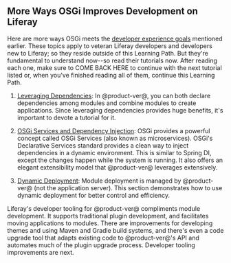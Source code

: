 ## More Ways OSGi Improves Development on Liferay [](id=more-ways-osgi-improves-development-on-liferay)

Here are more ways OSGi meets the
[developer experience goals](/develop/tutorials/-/knowledge_base/7-1/osgi-and-modularity-for-liferay-6-developers)
mentioned earlier. These topics apply to veteran Liferay developers and
developers new to Liferay; so they reside outside of this Learning Path. But
they're fundamental to understand now--so read their tutorials now. After
reading each one, make sure to COME BACK HERE to continue with the next tutorial
listed or, when you've finished reading all of them, continue this Learning
Path.
    
1.  [Leveraging Dependencies](/develop/tutorials/-/knowledge_base/7-1/leveraging-dependencies):
    In @product-ver@, you can both declare dependencies among modules and
    combine modules to create applications. Since leveraging dependencies
    provides huge benefits, it's important to devote a tutorial for it.

2.  [OSGi Services and Dependency Injection](/develop/tutorials/-/knowledge_base/7-1/osgi-services-and-dependency-injection-with-declarative-services):
    OSGi provides a powerful concept called OSGi Services (also known as
    microservices). OSGi's Declarative Services standard provides a clean way to
    inject dependencies in a dynamic environment. This is similar to Spring DI,
    except the changes happen while the system is running. It also offers an
    elegant extensibility model that @product-ver@ leverages extensively.

3.  [Dynamic Deployment](/develop/tutorials/-/knowledge_base/7-1/dynamic-deployment):
    Module deployment is managed by @product-ver@ (not the application server).
    This section demonstrates how to use dynamic deployment for better control
    and efficiency.

Liferay's developer tooling for @product-ver@ compliments module development. It
supports traditional plugin development, and facilitates moving applications to
modules. There are improvements for developing themes and using Maven and Gradle
build systems, and there's even a code upgrade tool that adapts existing code to
@product-ver@'s API and automates much of the plugin upgrade process. Developer
tooling improvements are next. 
